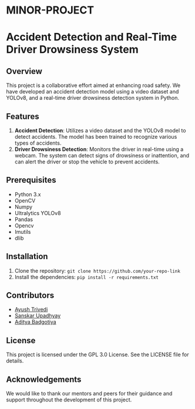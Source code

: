 # MINOR-PROJECT
# Accident Detection and Real-Time Driver Drowsiness System

## Overview
This project is a collaborative effort aimed at enhancing road safety. We have developed an accident detection model using a video dataset and YOLOv8, and a real-time driver drowsiness detection system in Python.

## Features
1. **Accident Detection**: Utilizes a video dataset and the YOLOv8 model to detect accidents. The model has been trained to recognize various types of accidents.
2. **Driver Drowsiness Detection**: Monitors the driver in real-time using a webcam. The system can detect signs of drowsiness or inattention, and can alert the driver or stop the vehicle to prevent accidents.

## Prerequisites
- Python 3.x
- OpenCV
- Numpy
- Ultralytics YOLOv8
- Pandas
- Opencv
- Imutils
- dlib

## Installation
1. Clone the repository: `git clone https://github.com/your-repo-link`
2. Install the dependencies: `pip install -r requirements.txt`

<h2>Contributors</h2>
<ul>
  <li><a href="https://github.com/dev-ayushtrivedi">Ayush Trivedi</a></li>
  <li><a href="https://github.com/sanSkar1022">Sanskar Upadhyay</a></li>
  <li><a href="https://github.com/AdityaBadgotiya">Aditya Badgotiya</a></li>
</ul>



## License
This project is licensed under the GPL 3.0 License. See the LICENSE file for details.

## Acknowledgements
We would like to thank our mentors and peers for their guidance and support throughout the development of this project.

